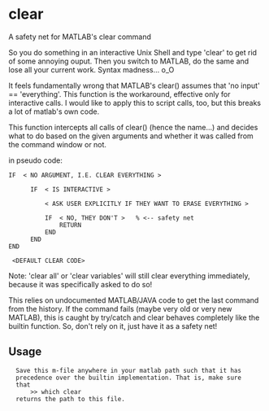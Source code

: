 # clear
A safety net for MATLAB's clear command

So you do something in an interactive Unix Shell and type 'clear'
to get rid of some annoying ouput.
Then you switch to MATLAB, do the same and lose all your current work.
Syntax madness... o_O

It feels fundamentally wrong that MATLAB's clear() assumes
that 'no input' == 'everything'. This function is the workaround, effective only
for interactive calls. I would like to apply this to script calls, too, but
this breaks a lot of matlab's own code.

This function intercepts all calls of clear() (hence the name...) and
decides what to do based on the given arguments and whether it was called
from the command window or not.

in pseudo code:

    IF  < NO ARGUMENT, I.E. CLEAR EVERYTHING >

          IF  < IS INTERACTIVE >

              < ASK USER EXPLICITLY IF THEY WANT TO ERASE EVERYTHING >

              IF  < NO, THEY DON'T >   % <-- safety net
                  RETURN
              END
          END
    END

     <DEFAULT CLEAR CODE>


Note:
  'clear all' or 'clear variables' will still clear everything immediately, because
  it was specifically asked to do so!

This relies on undocumented MATLAB/JAVA code to get the last command from
the history. If the command fails (maybe very old or very new MATLAB),
this is caught by try/catch and clear behaves completely like the
builtin function. So, don't rely on it, just have it as a safety net!

Usage
-----
      Save this m-file anywhere in your matlab path such that it has
      precedence over the builtin implementation. That is, make sure
      that
          >> which clear
      returns the path to this file.
